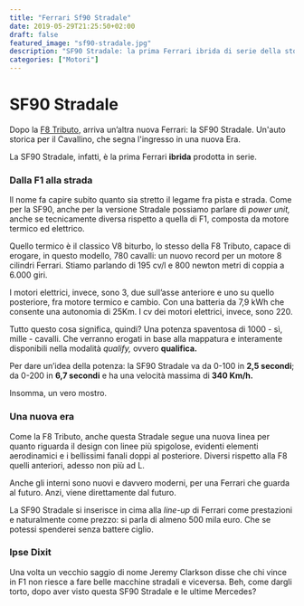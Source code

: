 ```yaml
---
title: "Ferrari Sf90 Stradale"
date: 2019-05-29T21:25:50+02:00
draft: false
featured_image: "sf90-stradale.jpg"
description: "SF90 Stradale: la prima Ferrari ibrida di serie della storia"
categories: ["Motori"]
---
```


# SF90 Stradale

Dopo la <a href="https://la-mansarda.com/blog/ferrari-f8-tributo/" target="_blank" rel="nofollow" title="Stephen King">F8 Tributo,</a> arriva un’altra nuova Ferrari: la SF90 Stradale. Un'auto storica per il Cavallino, che segna l'ingresso in una nuova Era. 

La SF90 Stradale, infatti, è la prima Ferrari **ibrida** prodotta in serie.


### Dalla F1 alla strada

Il nome fa capire subito quanto sia stretto il legame fra pista e strada. Come per la SF90, anche per la versione Stradale possiamo parlare di *power unit,* anche se tecnicamente diversa rispetto a quella di F1, composta da motore termico ed elettrico. 

Quello termico è il classico V8 biturbo, lo stesso della F8 Tributo, capace di erogare, in questo modello, 780 cavalli: un nuovo record per un motore 8 cilindri Ferrari. Stiamo parlando di 195 cv/l e 800 newton metri di coppia a 6.000 giri. 

I motori elettrici, invece, sono 3, due sull’asse anteriore e uno su quello posteriore, fra motore termico e cambio. Con una batteria da 7,9 kWh che consente una autonomia di 25Km.
I cv dei motori elettrici, invece, sono 220. 

Tutto questo cosa significa, quindi? Una potenza spaventosa di 1000 - sì, mille - cavalli. Che verranno erogati in base alla mappatura e interamente disponibili nella modalità *qualify,* ovvero **qualifica.**

Per dare un’idea della potenza: la SF90 Stradale va da 0-100 in **2,5 secondi**; da 0-200 in **6,7 secondi**  e ha una velocità massima di **340 Km/h.** 

Insomma, un vero mostro. 

### Una nuova era

Come la F8 Tributo, anche questa Stradale segue una nuova linea per quanto riguarda il design con linee più spigolose, evidenti elementi aerodinamici e i bellissimi fanali doppi al posteriore. Diversi rispetto alla F8 quelli anteriori, adesso non più ad L.

Anche gli interni sono nuovi e davvero moderni, per una Ferrari che guarda al futuro. Anzi, viene direttamente dal futuro. 

La SF90 Stradale si inserisce in cima alla *line-up* di Ferrari come prestazioni e naturalmente come prezzo: si parla di almeno 500 mila euro. Che se potessi spenderei senza battere ciglio. 

### Ipse Dixit

Una volta un vecchio saggio di nome Jeremy Clarkson disse che chi vince in F1 non riesce a fare belle macchine stradali e viceversa. Beh, come dargli torto, dopo aver visto questa SF90 Stradale e le ultime Mercedes? 
